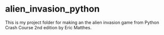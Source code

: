 # alien_invasion_python
This is my project folder for making an the alien invasion game from Python Crash Course 2nd edition by Eric Matthes.
